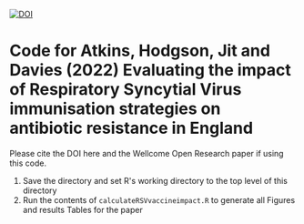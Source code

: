 [![DOI](https://zenodo.org/badge/422334734.svg)](https://zenodo.org/badge/latestdoi/422334734)

# Code for Atkins, Hodgson, Jit and Davies (2022) Evaluating the impact of Respiratory Syncytial Virus immunisation strategies on antibiotic resistance in England

Please cite the DOI here and the Wellcome Open Research paper if using this code.

1. Save the directory and set R's working directory to the top level of this directory
2. Run the contents of ```calculateRSVvaccineimpact.R``` to generate all Figures and results Tables for the paper
